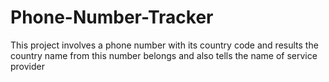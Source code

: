 # Phone-Number-Tracker
This project involves a phone number with its country code and results the country name from this number belongs and also tells the name of service provider 
